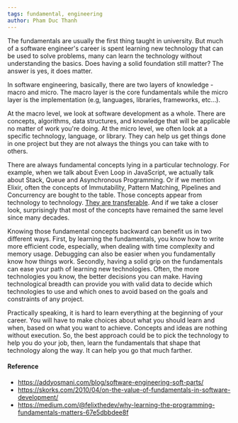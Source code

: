 ```yaml
---
tags: fundamental, engineering
author: Pham Duc Thanh
---
```


The fundamentals are usually the first thing taught in university. But much of a software engineer's career is spent learning new technology that can be used to solve problems, many can learn the technology without understanding the basics. Does having a solid foundation still matter? The answer is yes, it does matter.

In software engineering, basically, there are two layers of knowledge - macro and micro. The macro layer is the core fundamentals while the micro layer is the implementation (e.g, languages, libraries, frameworks, etc...).

At the macro level, we look at software development as a whole. There are concepts, algorithms, data structures, and knowledge that will be applicable no matter of work you're doing. At the micro level, we often look at a specific technology, language, or library. They can help us get things done in one project but they are not always the things you can take with to others.

There are always fundamental concepts lying in a particular technology. For example, when we talk about Even Loop in JavaScript, we actually talk about Stack, Queue and Asynchronous Programming. Or if we mention Elixir, often the concepts of Immutability, Pattern Matching, Pipelines and Concurrency are bought to the table. Those concepts appear from technology to technology. [They are transferable](https://medium.com/@felixthedev/why-learning-the-programming-fundamentals-matters-67e5dbbdee8f#eb9f). And if we take a closer look, surprisingly that most of the concepts have remained the same level since many decades.

Knowing those fundamental concepts backward can benefit us in two different ways. First, by learning the fundamentals, you know how to write more efficient code, especially, when dealing with time complexity and memory usage. Debugging can also be easier when you fundamentally know how things work. Secondly, having a solid grip on the fundamentals can ease your path of learning new technologies. Often, the more technologies you know, the better decisions you can make. Having technological breadth can provide you with valid data to decide which technologies to use and which ones to avoid based on the goals and constraints of any project.

Practically speaking, it is hard to learn everything at the beginning of your career. You will have to make choices about what you should learn and when, based on what you want to achieve. Concepts and ideas are nothing without execution. So, the best approach could be to pick the technology to help you do your job, then, learn the fundamentals that shape that technology along the way. It can help you go that much farther.

#### Reference

- https://addyosmani.com/blog/software-engineering-soft-parts/
- https://skorks.com/2010/04/on-the-value-of-fundamentals-in-software-development/
- https://medium.com/@felixthedev/why-learning-the-programming-fundamentals-matters-67e5dbbdee8f
